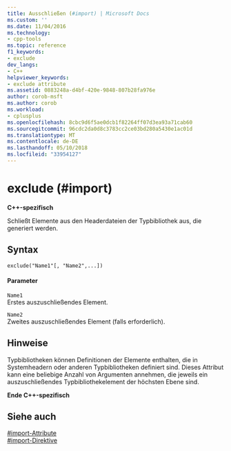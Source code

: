 ```yaml
---
title: Ausschließen (#import) | Microsoft Docs
ms.custom: ''
ms.date: 11/04/2016
ms.technology:
- cpp-tools
ms.topic: reference
f1_keywords:
- exclude
dev_langs:
- C++
helpviewer_keywords:
- exclude attribute
ms.assetid: 0883248a-d4bf-420e-9848-807b28fa976e
author: corob-msft
ms.author: corob
ms.workload:
- cplusplus
ms.openlocfilehash: 8cbc9d6f5ae0dcb1f82264ff07d3ea93a71cab60
ms.sourcegitcommit: 96cdc2da0d8c3783cc2ce03bd280a5430e1ac01d
ms.translationtype: MT
ms.contentlocale: de-DE
ms.lasthandoff: 05/10/2018
ms.locfileid: "33954127"
---
```

# <a name="exclude-import"></a>exclude (#import)
**C++-spezifisch**  
  
 Schließt Elemente aus den Headerdateien der Typbibliothek aus, die generiert werden.  
  
## <a name="syntax"></a>Syntax  
  
```  
exclude("Name1"[, "Name2",...])  
```  
  
#### <a name="parameters"></a>Parameter  
 `Name1`  
 Erstes auszuschließendes Element.  
  
 `Name2`  
 Zweites auszuschließendes Element (falls erforderlich).  
  
## <a name="remarks"></a>Hinweise  
 Typbibliotheken können Definitionen der Elemente enthalten, die in Systemheadern oder anderen Typbibliotheken definiert sind. Dieses Attribut kann eine beliebige Anzahl von Argumenten annehmen, die jeweils ein auszuschließendes Typbibliothekelement der höchsten Ebene sind.  
  
 **Ende C++-spezifisch**  
  
## <a name="see-also"></a>Siehe auch  
 [#import-Attribute](../preprocessor/hash-import-attributes-cpp.md)   
 [#import-Direktive](../preprocessor/hash-import-directive-cpp.md)